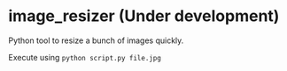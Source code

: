 # image_resizer (Under development)
Python tool to resize a bunch of images quickly.

Execute using `python script.py file.jpg`

